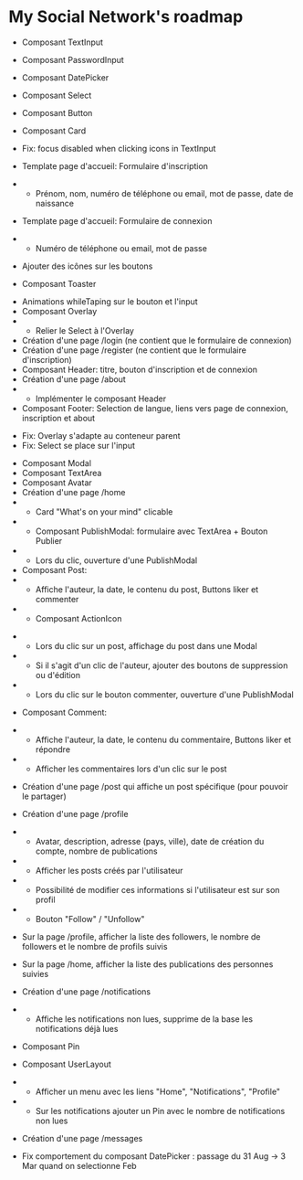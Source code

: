 # My Social Network's roadmap

+ Composant TextInput
+ Composant PasswordInput
+ Composant DatePicker
+ Composant Select
+ Composant Button
+ Composant Card
+ Fix: focus disabled when clicking icons in TextInput
+ Template page d'accueil: Formulaire d'inscription
+ - Prénom, nom, numéro de téléphone ou email, mot de passe, date de naissance
+ Template page d'accueil: Formulaire de connexion
+ - Numéro de téléphone ou email, mot de passe

+ Ajouter des icônes sur les boutons
- Composant Toaster
+ Animations whileTaping sur le bouton et l'input
+ Composant Overlay
+ - Relier le Select à l'Overlay
+ Création d'une page /login (ne contient que le formulaire de connexion)
+ Création d'une page /register (ne contient que le formulaire d'inscription)
+ Composant Header: titre, bouton d'inscription et de connexion
+ Création d'une page /about
+ - Implémenter le composant Header
+ Composant Footer: Selection de langue, liens vers page de connexion, inscription et about

- Fix: Overlay s'adapte au conteneur parent
- Fix: Select se place sur l'input
+ Composant Modal
+ Composant TextArea
+ Composant Avatar
+ Création d'une page /home
+ - Card "What's on your mind" clicable
+ - Composant PublishModal: formulaire avec TextArea + Bouton Publier
+ - Lors du clic, ouverture d'une PublishModal
+ Composant Post:
+ - Affiche l'auteur, la date, le contenu du post, Buttons liker et commenter
+ - Composant ActionIcon
- - Lors du clic sur un post, affichage du post dans une Modal
- - Si il s'agit d'un clic de l'auteur, ajouter des boutons de suppression ou d'édition
- - Lors du clic sur le bouton commenter, ouverture d'une PublishModal
- Composant Comment:
- - Affiche l'auteur, la date, le contenu du commentaire, Buttons liker et répondre
- - Afficher les commentaires lors d'un clic sur le post
- Création d'une page /post qui affiche un post spécifique (pour pouvoir le partager)

- Création d'une page /profile
- - Avatar, description, adresse (pays, ville), date de création du compte, nombre de publications
- - Afficher les posts créés par l'utilisateur
- - Possibilité de modifier ces informations si l'utilisateur est sur son profil

- - Bouton "Follow" / "Unfollow"
- Sur la page /profile, afficher la liste des followers, le nombre de followers et le nombre de profils suivis
- Sur la page /home, afficher la liste des publications des personnes suivies

- Création d'une page /notifications
- - Affiche les notifications non lues, supprime de la base les notifications déjà lues

- Composant Pin
- Composant UserLayout
- - Afficher un menu avec les liens "Home", "Notifications", "Profile"
- - Sur les notifications ajouter un Pin avec le nombre de notifications non lues

- Création d'une page /messages

- Fix comportement du composant DatePicker : passage du 31 Aug -> 3 Mar quand on selectionne Feb 
